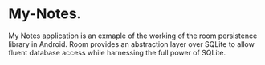 # My-Notes.
My Notes application is an exmaple of the working of the room persistence library in Android.
Room provides an abstraction layer over SQLite to allow fluent database access while harnessing the full power of SQLite.
